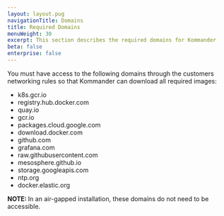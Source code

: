```yaml
---
layout: layout.pug
navigationTitle: Domains
title: Required Domains
menuWeight: 30
excerpt: This section describes the required domains for Kommander
beta: false
enterprise: false
---
```


You must have access to the following domains through the customers networking rules so that Kommander can download all required images:

- k8s.gcr.io
- registry.hub.docker.com
- quay.io
- gcr.io
- packages.cloud.google.com
- download.docker.com
- github.com
- grafana.com
- raw.githubusercontent.com
- mesosphere.github.io
- storage.googleapis.com
- ntp.org
- docker.elastic.org

<p class="message--note"><strong>NOTE: </strong>In an air-gapped installation, these domains do not need to be accessible.</p>